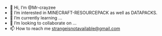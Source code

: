 - 👋 Hi, I’m @Mr-crayzee
- 👀 I’m interested in MINECRAFT-RESOURCEPACK as well as DATAPACKS.
- 🌱 I’m currently learning ...
- 💞️ I’m looking to collaborate on ...
- 📫 How to reach me  strangeisnotavailable@gmail.com

<!---
Mr-crayzee/Mr-crayzee is a ✨ special ✨ repository because its `README.md` (this file) appears on your GitHub profile.
You can click the Preview link to take a look at your changes.
--->
